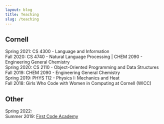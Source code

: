 ```yaml
---
layout: blog
title: Teaching
slug: /teaching
---
```


## Cornell
Spring 2021: CS 4300 - Language and Information <br />
Fall 2020: CS 4740 - Natural Language Processing | CHEM 2090 - Engineering General Chemistry <br />
Spring 2020: CS 2110 - Object-Oriented Programming and Data Structures <br />
Fall 2019: CHEM 2090 - Engineering General Chemistry <br />
Spring 2019: PHYS 112 - Physics I: Mechanics and Heat <br />
Fall 2018: Girls Who Code with Women in Computing at Cornell (WICC) <br />

## Other
Spring 2022: <br />
Summer 2019: [First Code Academy](https://www.firstcodeacademy.com/) <br />
